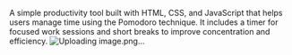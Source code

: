 A simple productivity tool built with HTML, CSS, and JavaScript that helps users manage time using the Pomodoro technique. It includes a timer for focused work sessions and short breaks to improve concentration and efficiency.
![Uploading image.png…]()
